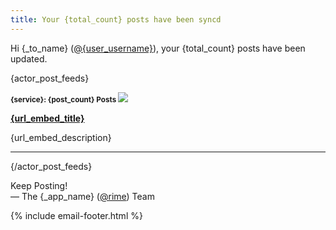 ```yaml
---
title: Your {total_count} posts have been syncd
---
```


Hi {_to_name} ([@{user_username}]({_app_base_url}/@{user_username})), your {total_count} posts have been updated.
  <br>

{actor_post_feeds}

<small>
  <strong>
    <span class="strtoupper">{service}</span>: {post_count} Posts
  </strong>
</small>

<a href="{url_embed_url}">
  <img src="{url_embed_thumbnail_url}">
</a>

**[{url_embed_title}]({url_embed_url})**

{url_embed_description}

---

{/actor_post_feeds}

Keep Posting!  
&mdash; The {_app_name} ([@rime]({_app_base_url}/@rime])) Team

{% include email-footer.html %}